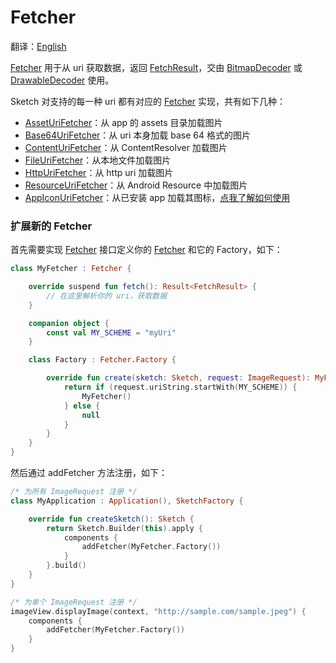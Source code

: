 # Fetcher

翻译：[English](fetcher.md)

[Fetcher] 用于从 uri 获取数据，返回 [FetchResult]，交由 [BitmapDecoder] 或 [DrawableDecoder] 使用。

Sketch 对支持的每一种 uri 都有对应的 [Fetcher] 实现，共有如下几种：

* [AssetUriFetcher][AssetUriFetcher]：从 app 的 assets 目录加载图片
* [Base64UriFetcher][Base64UriFetcher]：从 uri 本身加载 base 64 格式的图片
* [ContentUriFetcher][ContentUriFetcher]：从 ContentResolver 加载图片
* [FileUriFetcher][FileUriFetcher]：从本地文件加载图片
* [HttpUriFetcher][HttpUriFetcher]：从 http uri 加载图片
* [ResourceUriFetcher][ResourceUriFetcher]：从 Android Resource 中加载图片
* [AppIconUriFetcher][AppIconUriFetcher]：从已安装 app
  加载其图标，[点我了解如何使用](apk_app_icon.md#显示已安装-APP-的图标)

### 扩展新的 Fetcher

首先需要实现 [Fetcher] 接口定义你的 [Fetcher] 和它的 Factory，如下：

```kotlin
class MyFetcher : Fetcher {

    override suspend fun fetch(): Result<FetchResult> {
        // 在这里解析你的 uri，获取数据
    }

    companion object {
        const val MY_SCHEME = "myUri"
    }

    class Factory : Fetcher.Factory {

        override fun create(sketch: Sketch, request: ImageRequest): MyFetcher? {
            return if (request.uriString.startWith(MY_SCHEME)) {
                MyFetcher()
            } else {
                null
            }
        }
    }
}
```

然后通过 addFetcher 方法注册，如下：

```kotlin
/* 为所有 ImageRequest 注册 */
class MyApplication : Application(), SketchFactory {

    override fun createSketch(): Sketch {
        return Sketch.Builder(this).apply {
            components {
                addFetcher(MyFetcher.Factory())
            }
        }.build()
    }
}

/* 为单个 ImageRequest 注册 */
imageView.displayImage(context, "http://sample.com/sample.jpeg") {
    components {
        addFetcher(MyFetcher.Factory())
    }
}
```

[comment]: <> (class)

[ImageRequest]: ../../sketch-core/src/main/kotlin/com/github/panpf/sketch/request/ImageRequest.kt

[BitmapDecoder]: ../../sketch-core/src/main/kotlin/com/github/panpf/sketch/decode/BitmapDecoder.kt

[DrawableDecoder]: ../../sketch-core/src/main/kotlin/com/github/panpf/sketch/decode/DrawableDecoder.kt

[Fetcher]: ../../sketch-core/src/main/kotlin/com/github/panpf/sketch/fetch/Fetcher.kt

[FetchResult]: ../../sketch-core/src/main/kotlin/com/github/panpf/sketch/fetch/FetchResult.kt

[AssetUriFetcher]: ../../sketch-core/src/main/kotlin/com/github/panpf/sketch/fetch/AssetUriFetcher.kt

[Base64UriFetcher]: ../../sketch-core/src/main/kotlin/com/github/panpf/sketch/fetch/Base64UriFetcher.kt

[ContentUriFetcher]: ../../sketch-core/src/main/kotlin/com/github/panpf/sketch/fetch/ContentUriFetcher.kt

[FileUriFetcher]: ../../sketch-core/src/main/kotlin/com/github/panpf/sketch/fetch/FileUriFetcher.kt

[HttpUriFetcher]: ../../sketch-core/src/main/kotlin/com/github/panpf/sketch/fetch/HttpUriFetcher.kt

[ResourceUriFetcher]: ../../sketch-core/src/main/kotlin/com/github/panpf/sketch/fetch/ResourceUriFetcher.kt

[AppIconUriFetcher]: ../../sketch-extensions-core/src/main/kotlin/com/github/panpf/sketch/fetch/AppIconUriFetcher.kt